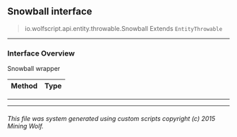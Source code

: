 ## Snowball __interface__

>io.wolfscript.api.entity.throwable.Snowball
>Extends `EntityThrowable`

---

### Interface Overview

Snowball wrapper

Method | Type   
--- | :--- 



---

---


###### This file was system generated using custom scripts copyright (c) 2015 Mining Wolf.
	

